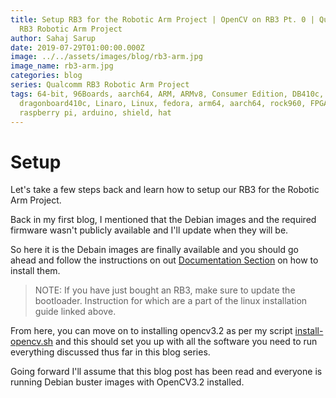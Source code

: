 ```yaml
---
title: Setup RB3 for the Robotic Arm Project | OpenCV on RB3 Pt. 0 | Qualcomm
  RB3 Robotic Arm Project
author: Sahaj Sarup
date: 2019-07-29T01:00:00.000Z
image: ../../assets/images/blog/rb3-arm.jpg
image_name: rb3-arm.jpg
categories: blog
series: Qualcomm RB3 Robotic Arm Project
tags: 64-bit, 96Boards, aarch64, ARM, ARMv8, Consumer Edition, DB410c,
  dragonboard410c, Linaro, Linux, fedora, arm64, aarch64, rock960, FPGA,
  raspberry pi, arduino, shield, hat
---
```


# Setup

Let's take a few steps back and learn how to setup our RB3 for the Robotic Arm Project.

Back in my first blog, I mentioned that the Debian images and the required firmware wasn't publicly available and I'll update when they will be.

So here it is the Debain images are finally available and you should go ahead and follow the instructions on out [Documentation Section](https://www.96boards.org/documentation/consumer/dragonboard/dragonboard845c/installation/linux-fastboot.md.html) on how to install them.

> NOTE: If you have just bought an RB3, make sure to update the bootloader. Instruction for which are a part of the linux installation guide linked above.

From here, you can move on to installing opencv3.2 as per my script [install-opencv.sh](https://github.com/ric96/RB3-RoboticArm/raw/master/install.sh) and this should set you up with all the software you need to run everything discussed thus far in this blog series.

Going forward I'll assume that this blog post has been read and everyone is running Debian buster images with OpenCV3.2 installed.
